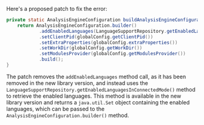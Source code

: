 Here's a proposed patch to fix the error:
```java
private static AnalysisEngineConfiguration buildAnalysisEngineConfiguration() {
    return AnalysisEngineConfiguration.builder()
            .addEnabledLanguages(LanguageSupportRepository.getEnabledLanguagesInConnectedMode())
            .setClientPid(globalConfig.getClientPid())
            .setExtraProperties(globalConfig.extraProperties())
            .setWorkDir(globalConfig.getWorkDir())
            .setModulesProvider(globalConfig.getModulesProvider())
            .build();
}
```
The patch removes the `addEnabledLanguages` method call, as it has been removed in the new library version, and instead uses the `LanguageSupportRepository.getEnabledLanguagesInConnectedMode()` method to retrieve the enabled languages. This method is available in the new library version and returns a `java.util.Set` object containing the enabled languages, which can be passed to the `AnalysisEngineConfiguration.builder()` method.